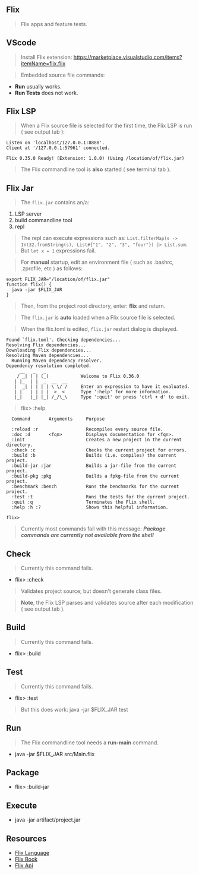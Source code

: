 Flix
----
>Flix apps and feature tests.

VScode
------
>Install Flix extension: https://marketplace.visualstudio.com/items?itemName=flix.flix

>Embedded source file commands:
* **Run** usually works.
* **Run Tests** does not work.

Flix LSP
--------
>When a Flix source file is selected for the first time, the Flix LSP is run ( see output tab ):
```
Listen on 'localhost/127.0.0.1:8888'.
Client at '/127.0.0.1:57961' connected.
                                                                                
Flix 0.35.0 Ready! (Extension: 1.0.0) (Using /location/of/flix.jar)
```
>The Flix commandline tool is **also** started ( see terminal tab ).

Flix Jar
--------
>The ```flix.jar``` contains an/a:
1. LSP server
2. build commandline tool
3. repl
>The repl can execute expressions such as: ```List.filterMap(s -> Int32.fromString(s), List#{"1", "2", "3", "four"}) |> List.sum```.
>But ```let x = 1``` expressions fail.

>For **manual** startup, edit an environment file ( such as .bashrc, .zprofile, etc ) as follows:
```
export FLIX_JAR="/location/of/flix.jar"
function flix() {
  java -jar $FLIX_JAR
}
```
>Then, from the project root directory, enter: **flix** and return.

>The ```flix.jar``` is **auto** loaded when a Flix source file is selected.

>When the flix.toml is edited, ```flix.jar``` restart dialog is displayed.
```
Found `flix.toml'. Checking dependencies...
Resolving Flix dependencies...
Downloading Flix dependencies...
Resolving Maven dependencies...
  Running Maven dependency resolver.
Dependency resolution completed.
     __   _   _
    / _| | | (_)            Welcome to Flix 0.36.0
   | |_  | |  _  __  __
   |  _| | | | | \ \/ /     Enter an expression to have it evaluated.
   | |   | | | |  >  <      Type ':help' for more information.
   |_|   |_| |_| /_/\_\     Type ':quit' or press 'ctrl + d' to exit.
```
> flix> :help
```
  Command       Arguments     Purpose

  :reload :r                  Recompiles every source file.
  :doc :d       <fqn>         Displays documentation for <fqn>.
  :init                       Creates a new project in the current directory.
  :check :c                   Checks the current project for errors.
  :build :b                   Builds (i.e. compiles) the current project.
  :build-jar :jar             Builds a jar-file from the current project.
  :build-pkg :pkg             Builds a fpkg-file from the current project.
  :benchmark :bench           Runs the benchmarks for the current project.
  :test :t                    Runs the tests for the current project.
  :quit :q                    Terminates the Flix shell.
  :help :h :?                 Shows this helpful information.

flix>
```
>Currently most commands fail with this message: ***Package commands are currently not available from the shell***

Check
-----
>Currently this command fails.
* flix> :check
>Validates project source; but doesn't generate class files.

>**Note**, the Flix LSP parses and validates source after each modification ( see output tab ).

Build
-----
>Currently this command fails.
* flix> :build

Test
----
>Currently this command fails.
* flix> :test
>But this does work: java -jar $FLIX_JAR test

Run
---
>The Flix commandline tool needs a **run-main** command.
* java -jar $FLIX_JAR src/Main.flix

Package
-------
* flix> :build-jar

Execute
-------
* java -jar artifact/project.jar

Resources
---------
* [Flix Language](https://flix.dev/)
* [Flix Book](https://doc.flix.dev/introduction.html)
* [Flix Api](https://api.flix.dev/)